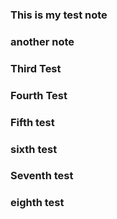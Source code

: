 ### This is my test note

### another note

### Third Test


### Fourth Test

### Fifth test

### sixth test

### Seventh test

### eighth test
